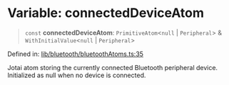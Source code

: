 # Variable: connectedDeviceAtom

> `const` **connectedDeviceAtom**: `PrimitiveAtom`\<`null` \| `Peripheral`\> & `WithInitialValue`\<`null` \| `Peripheral`\>

Defined in: [lib/bluetooth/bluetoothAtoms.ts:35](https://github.com/aldesgroup/goaldn/blob/6a7943d02984b1a6b41d76a3a483a1484b644076/lib/bluetooth/bluetoothAtoms.ts#L35)

Jotai atom storing the currently connected Bluetooth peripheral device.
Initialized as null when no device is connected.
